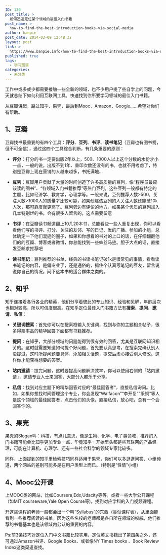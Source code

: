```yaml
---
ID: 130
post_title: >
  如何迅速定位某个领域的最佳入门书籍
post_name: >
  how-to-find-the-best-introduction-books-via-social-media
author: banpie
post_date: 2014-03-09 12:48:32
layout: post
link: >
  https://www.banpie.info/how-to-find-the-best-introduction-books-via-social-media/
published: true
tags:
  - 学习图谱
categories:
  - 未分类
---
```

工作中或多或少都需要接触一些全新的领域，也不少用户提了些自学上的问题，今天就总结下如何利用互联网工具，快速找到你所要学习领域的最佳入门书籍。

从豆瓣讲起，路过知乎、果壳，最后到Mooc、Amazon、Google……希望对你们有帮助。

## 1、豆瓣

豆瓣找书最重要的有四个工具：**评分**、**豆列**、**书评**、**读书笔记**（豆瓣也有图书榜，但不可全信），通过这四个工具综合判断，有几条重要的原则：

*   **评分**：打分的书一定要出版2年以上，500、1000人以上这个分数的水份才小一点，一般的说，出版不到1年、重印次数还没有的书，也就不用考虑了，特别是豆瓣上现在营销的人越来越多，书托满地…

*   **豆列**：豆瓣用户贡献了大量的时间创造了许多高质量的豆列，像“程序员最应该读的图书”、“各领域入门书籍推荐”等热门豆列，这些豆列一般都有特定的主题，比如经济学、教育学，心理学等。一般来说，豆列推荐人数>500，关注人数>1000人的质量才比较可靠，如果创建该豆列的人关注人数还能破10k人次，那可靠度就更高了。豆列旁边有评论的地方，如果某个优质的豆列加入几本特别烂的书，会有很多人留言的，这点需要留意

*   **书评**：在豆瓣读书频道翻上10几20本书，总能看些一些人重复出现，你可以看看他们写的书评、打分、关注的友邻、写的日记、发的广播、参加的小组，总体确定一下他们混迹的圈子，如果和你想看的书对的上口的话，在仔细翻翻他们的的豆瓣、博客或者微博，你总能找到一些蛛丝马迹。胆子大点的话，直接发豆邮求推荐吧

*   **读书笔记**：豆列推荐的书单，经典的书读书笔记破1k是很常见的事情，看看读书笔记的内容，是偏专业了，还是通俗的，抓住个认真写笔记的豆友，留言说说你自己的情况，问下这本书的适合群体之类的。

## 2、知乎

知乎连接着各行各业的精英，他们分享着彼此的专业知识、经验和见解，年龄层次也相对较高，所以可信度很高。在知乎定位最佳入门书籍方法有**搜索**、**提问**、**邀请**、**私信**：

*   **关键词搜索**：首先你可以在搜索框输入关键词，找到与你的主题相关帖子，很多得票率高的精华回答下面都有书籍推荐。

*   **提问**：在知乎，大部分领域的问题能得到很有效的回答，尤其是互联网知识相关的。这时就需要知道如何提个好问题，首先要认真思考，在搜索完确认别人没提过，这时所提问题要具体，添加相关话题，提交后虚心接受别人修改。这样你才能获得想要的答案。

*   **站内邀请**：提完问题，这时要提高问题解决效率，你可以使用右侧的「站内邀请」，邀请专业人士来回答，大部分人都乐于分享。

*   **私信**：找到对应主题下的精华回答对应的“最佳回答者”，直接私信询问。比如，如果你想找时间管理这个专业，你会发现“Walfacon”“李开复”“采铜”等人是这个领域的最佳回答者，点击他们的头像，直接私信，放心吧，总有一个会回答你的。

## 3、果壳

果壳的Slogan叫：科技，有点儿意思，像是生物、化学、电子类领域，推荐的入门书籍可能会比知乎更加专业一点，毕竟知乎一开始里头都是些互联网的产品经理，可能在计算机、心理学、还有一些社会科学的领域专家比较多。

同样，上面提到的知乎里检索技巧同样适用于果壳，你们可以多逛逛问答、小组频道，两个网站的差别可能多是在用户类型上而已。（特别是“性情”小组）

## 4、Mooc公开课

上MOOC类的网站，比如Coursera,Edx,Udacity等等，或者一些大学公开课程（如MIT courseware,Yale Open Course等)，找到对应学科的入门视频课程。

开这些课程的老师一般都会出一个叫“Syllabus”的东西（类似课程表），从里面能看到一些推荐阅读的书单。因为这些名校的老师都是各自所在领域的权威，他们推荐的书籍基本也是该领域内公认的重要的内容。

Ps:前3条技巧对定位入门中文书籍比较实用，定位英文书籍出了第四条之外，还可通过Amazon书评、Google Books、或者像NY Times books 、Book Review Index这类渠道查找。